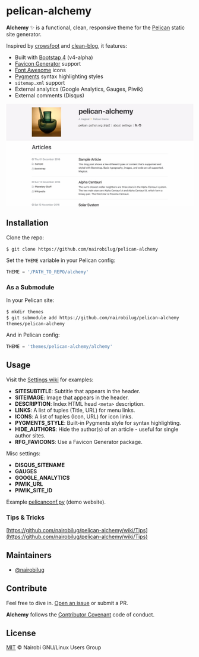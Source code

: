 # pelican-alchemy

**Alchemy** ✨ is a functional, clean, responsive theme for the [Pelican](http://getpelican.com) static site generator.

Inspired by [crowsfoot](http://github.com/porterjamesj/crowsfoot) and [clean-blog](https://github.com/BlackrockDigital/startbootstrap-clean-blog), it features:

- Built with [Bootstap 4](http://v4-alpha.getbootstrap.com/) (v4-alpha)
- [Favicon Generator](http://realfavicongenerator.net/) support
- [Font Awesome](http://fontawesome.io/) icons
- [Pygments](http://pygments.org/) syntax highlighting styles
- `sitemap.xml` support
- External analytics (Google Analytics, Gauges, Piwik)
- External comments (Disqus)

![Screenshot](screenshot.jpg "Screenshot")

## Installation

Clone the repo:

```shell
$ git clone https://github.com/nairobilug/pelican-alchemy
```

Set the `THEME` variable in your Pelican config:

```python
THEME = '/PATH_TO_REPO/alchemy'
```

### As a Submodule

In your Pelican site:

```shell
$ mkdir themes
$ git submodule add https://github.com/nairobilug/pelican-alchemy themes/pelican-alchemy
```

And in Pelican config:

```python
THEME = 'themes/pelican-alchemy/alchemy'
```

## Usage

Visit the [Settings wiki](https://github.com/nairobilug/pelican-alchemy/wiki/Settings) for examples:

- **SITESUBTITLE**: Subtitle that appears in the header.
- **SITEIMAGE**: Image that appears in the header.
- **DESCRIPTION**: Index HTML head `<meta>` description.
- **LINKS**: A list of tuples (Title, URL) for menu links.
- **ICONS**: A list of tuples (Icon, URL) for icon links.
- **PYGMENTS_STYLE**: Built-in Pygments style for syntax highlighting.
- **HIDE_AUTHORS**: Hide the author(s) of an article - useful for single author sites.
- **RFG_FAVICONS**: Use a Favicon Generator package.

Misc settings:

- **DISQUS_SITENAME**
- **GAUGES**
- **GOOGLE_ANALYTICS**
- **PIWIK_URL**
- **PIWIK_SITE_ID**

Example [pelicanconf.py](https://github.com/nairobilug/pelican-alchemy/blob/demo/pelicanconf.py) (demo website).

### Tips & Tricks

[https://github.com/nairobilug/pelican-alchemy/wiki/Tips](https://github.com/nairobilug/pelican-alchemy/wiki/Tips)

## Maintainers

- [@nairobilug](https://github.com/nairobilug)

## Contribute

Feel free to dive in. [Open an issue](https://github.com/nairobilug/pelican-alchemy/issues/new) or submit a PR.

**Alchemy** follows the [Contributor Covenant](CODE_OF_CONDUCT.md) code of conduct.

## License

[MIT](LICENSE) © Nairobi GNU/Linux Users Group
